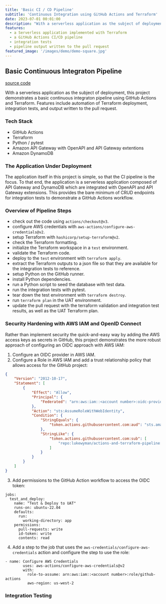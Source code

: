 ```yaml
---
title: 'Basic CI / CD Pipeline'
subtitle: 'Continuous Integration using GitHub Actions and Terraform'
date: 2023-07-01 00:01:00
description: "With a serverless application as the subject of deployment, this project demonstrates a basic continuous integraton pipeline, and features:"
features:
  - a Serverless application implemented with Terraform
  - a GitHub Actions CI/CD pipeline
  - integration tests
  - pipeline output written to the pull request
featured_image: '/images/demo/demo-square.jpg'
---
```



## Basic Continuous Integraton Pipeline

[source code](https://github.com/lukewyman/dynamodb-to-opensearch)

With a serverless application as the subject of deployment, this project demonstrates a basic continuous integraton pipeline using GitHub Actions and Terraform. Features include automation of Terraform deployment, integration tests, and output written to the pull request.

### Tech Stack
- GitHub Actions
- Terraform
- Python / pytest
- Amazon API Gateway with OpenAPI and API Gateway extentions
- Amazon DynamoDB

### The Application Under Deployment

The application itself in this project is simple, so that the CI pipeline is the focus. To that end, the application is a serverless application composed of API Gateway and DynamoDB which are integrated with OpenAPI and API Gateway extensions. This provides the bare minimum of CRUD endpoints for integration tests to demonstrate a GitHub Actions workflow.

### Overview of Pipeline Steps

- check out the code using `actions/checkout@v3`.
- configure AWS credentials with `aws-actions/configure-aws-credentials@v2`.
- setup Terraform with `hashicorp/setup-terraform@v2`.
- check the Terraform formatting.
- initialize the Terraform workspace in a `test` environment.
- validate the Terraform code.
- deploy to the `test` environment with `terraform apply`.
- extract the Terraform outputs to a json file so that they are available for the integration tests to reference.
- setup Python on the GitHub runner.
- install Python dependencies.
- run a Python script to seed the database with test data.
- run the integration tests with pytest.
- tear down the test environment with `terraform destroy`.
- run `terraform plan` in the UAT environment.
- update the pull request with the terraform validation and integration test results, as well as the UAT Terraform plan.

### Security Hardening with AWS IAM and OpenID Connect

Rather than implement security the quick-and-easy way by adding the AWS access keys as secrets in GitHub, this project demonstrates the more robust approach of configuring an OIDC approach with AWS IAM:

1. Configure an OIDC provider in AWS IAM.
2. Configure a Role in AWS IAM and add a trust relationship policy that allows access for the GitHub project:
```json
{
    "Version": "2012-10-17",
    "Statement": [
        {
            "Effect": "Allow",
            "Principal": {
                "Federated": "arn:aws:iam::<account number>:oidc-provider/token.actions.githubusercontent.com"
            },
            "Action": "sts:AssumeRoleWithWebIdentity",
            "Condition": {
                "StringEquals": {
                    "token.actions.githubusercontent.com:aud": "sts.amazonaws.com"
                },
                "StringLike": {
                    "token.actions.githubusercontent.com:sub": [
                        "repo:lukewyman/actions-and-terraform-pipeline:*"
                    ]
                }
            }
        }
    ]
}
```
3. Add permissions to the GitHub Action workflow to access the OIDC token:
```
jobs:
  test_and_deploy:
    name: "Test & Deploy to UAT"    
    runs-on: ubuntu-22.04
    defaults:
      run:
        working-directory: app
    permissions:
      pull-requests: write 
      id-token: write
      contents: read
```
4. Add a step to the job that uses the `aws-credentials/configure-aws-credentials` action and configure the step to use the role:
```
- name: Configure AWS Credentials
        uses: aws-actions/configure-aws-credentials@v2 
        with:
          role-to-assume: arn:aws:iam::<account number>:role/github-actions
          aws-region: us-west-2
```

### Integration Testing

